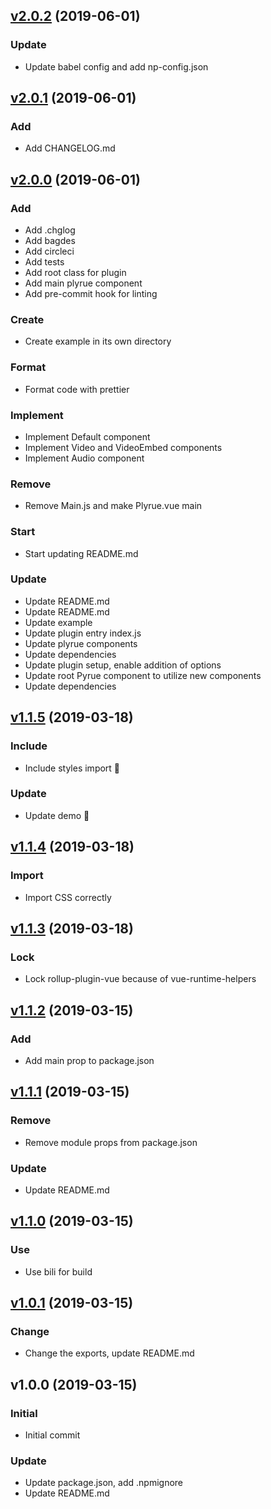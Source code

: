 
<a name="v2.0.2"></a>
## [v2.0.2](https://github.com/zcuric/plyrue/compare/v2.0.1...v2.0.2) (2019-06-01)

### Update

* Update babel config and add np-config.json


<a name="v2.0.1"></a>
## [v2.0.1](https://github.com/zcuric/plyrue/compare/v2.0.0...v2.0.1) (2019-06-01)

### Add

* Add CHANGELOG.md


<a name="v2.0.0"></a>
## [v2.0.0](https://github.com/zcuric/plyrue/compare/v1.1.5...v2.0.0) (2019-06-01)

### Add

* Add .chglog
* Add bagdes
* Add circleci
* Add tests
* Add root class for plugin
* Add main plyrue component
* Add pre-commit hook for linting

### Create

* Create example in its own directory

### Format

* Format code with prettier

### Implement

* Implement Default component
* Implement Video and VideoEmbed components
* Implement Audio component

### Remove

* Remove Main.js and make Plyrue.vue main

### Start

* Start updating README.md

### Update

* Update README.md
* Update README.md
* Update example
* Update plugin entry index.js
* Update plyrue components
* Update dependencies
* Update plugin setup, enable addition of options
* Update root Pyrue component to utilize new components
* Update dependencies


<a name="v1.1.5"></a>
## [v1.1.5](https://github.com/zcuric/plyrue/compare/v1.1.4...v1.1.5) (2019-03-18)

### Include

* Include styles import :wrench:

### Update

* Update demo :nail_care:


<a name="v1.1.4"></a>
## [v1.1.4](https://github.com/zcuric/plyrue/compare/v1.1.3...v1.1.4) (2019-03-18)

### Import

* Import CSS correctly


<a name="v1.1.3"></a>
## [v1.1.3](https://github.com/zcuric/plyrue/compare/v1.1.2...v1.1.3) (2019-03-18)

### Lock

* Lock rollup-plugin-vue because of vue-runtime-helpers


<a name="v1.1.2"></a>
## [v1.1.2](https://github.com/zcuric/plyrue/compare/v1.1.1...v1.1.2) (2019-03-15)

### Add

* Add main prop to package.json


<a name="v1.1.1"></a>
## [v1.1.1](https://github.com/zcuric/plyrue/compare/v1.1.0...v1.1.1) (2019-03-15)

### Remove

* Remove module props from package.json

### Update

* Update README.md


<a name="v1.1.0"></a>
## [v1.1.0](https://github.com/zcuric/plyrue/compare/v1.0.1...v1.1.0) (2019-03-15)

### Use

* Use bili for build


<a name="v1.0.1"></a>
## [v1.0.1](https://github.com/zcuric/plyrue/compare/v1.0.0...v1.0.1) (2019-03-15)

### Change

* Change the exports, update README.md


<a name="v1.0.0"></a>
## v1.0.0 (2019-03-15)

### Initial

* Initial commit

### Update

* Update package.json, add .npmignore
* Update README.md

